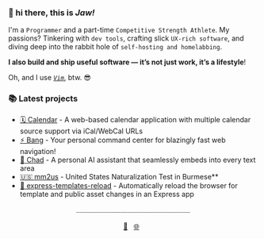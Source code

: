 ### 👋 hi there, this is *Jaw!*

I'm a `Programmer` and a part-time `Competitive Strength Athlete`. My passions? Tinkering with `dev tools`, crafting slick `UX-rich software`, and diving deep into the rabbit hole of `self-hosting and homelabbing`.

**I also build and ship useful software — it’s not just work, it’s a lifestyle**!

Oh, and I use [*`Vim`*](https://github.com/wajeht/dotfiles), btw. 😎

### 📚 Latest projects

- [🗓️ Calendar](https://calendar.jaw.dev/) - A web-based calendar application with multiple calendar source support via iCal/WebCal URLs
- [⚡️ Bang](https://bang.jaw.dev/) - Your personal command center for blazingly fast web navigation!
- [🗿 Chad](https://github.com/wajeht/chad) - A personal AI assistant that seamlessly embeds into every text area
- [🇺🇸 mm2us](https://mm2us.com) - United States Naturalization Test in Burmese**
- [🔄 express-templates-reload](https://www.npmjs.com/package/@wajeht/express-templates-reload) - Automatically reload the browser for template and public asset changes in an Express app

<div align="center">
  <span style="color:grey">____________________________________</span>
  <br>
  <br>
  <a href="mailto:github@jaw.dev">💌</a>&nbsp;&nbsp;
  <a href="https://jaw.dev/">🌐</a>&nbsp;&nbsp;
</div>
